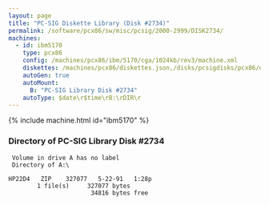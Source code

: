 ```yaml
---
layout: page
title: "PC-SIG Diskette Library (Disk #2734)"
permalink: /software/pcx86/sw/misc/pcsig/2000-2999/DISK2734/
machines:
  - id: ibm5170
    type: pcx86
    config: /machines/pcx86/ibm/5170/cga/1024kb/rev3/machine.xml
    diskettes: /machines/pcx86/diskettes.json,/disks/pcsigdisks/pcx86/diskettes.json
    autoGen: true
    autoMount:
      B: "PC-SIG Library Disk #2734"
    autoType: $date\r$time\rB:\rDIR\r
---
```


{% include machine.html id="ibm5170" %}

### Directory of PC-SIG Library Disk #2734

     Volume in drive A has no label
     Directory of A:\

    HP22D4   ZIP    327077   5-22-91   1:28p
            1 file(s)     327077 bytes
                           34816 bytes free
